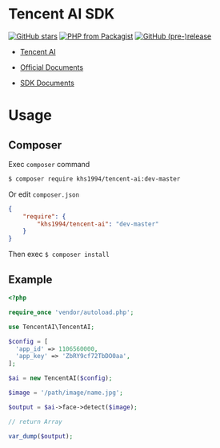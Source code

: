 # Tencent AI SDK

[![GitHub stars](https://img.shields.io/github/stars/khs1994-php/tencent-ai.svg?style=social&label=Stars)](https://github.com/khs1994-php/tencent-ai) [![PHP from Packagist](https://img.shields.io/packagist/php-v/khs1994/tencent-ai.svg)](https://packagist.org/packages/khs1994/tencent-ai) [![GitHub (pre-)release](https://img.shields.io/github/release/khs1994-php/tencent-ai/all.svg)](https://github.com/khs1994-php/tencent-ai/releases)

- [Tencent AI](https://ai.qq.com)

- [Official Documents](https://ai.qq.com/doc/index.shtml)

- [SDK Documents](https://github.com/khs1994-php/tencent-ai/tree/master/docs)

# Usage

## Composer

Exec `composer` command

```bash
$ composer require khs1994/tencent-ai:dev-master
```

Or edit `composer.json`

```json
{
    "require": {
        "khs1994/tencent-ai": "dev-master"
    }
}
```

Then exec `$ composer install`

## Example

```php
<?php

require_once 'vendor/autoload.php';

use TencentAI\TencentAI;

$config = [
  'app_id' => 1106560000,
  'app_key' => 'ZbRY9cf72TbDO0aa',
];

$ai = new TencentAI($config);

$image = '/path/image/name.jpg';

$output = $ai->face->detect($image);

// return Array

var_dump($output);
```
